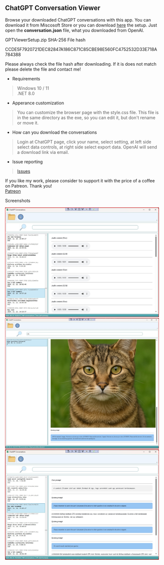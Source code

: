 ## ChatGPT Conversation Viewer

Browse your downloaded ChatGPT conversations with this app. You can download it from Miscosoft Store or you can download <a href="GPTViewerSetup.zip">here</a> the setup. Just open the <b>conversation.json</b> file, what you downloaded from OpenAI.

GPTViewerSetup.zip SHA-256 File hash 

CCDE5F7920721DEC82847A186C871C85CBE98E560FC4752532D33E718A784388

Please always check the file hash after downloading. If it is does not match please delete the file and contact me!


- Requirements
> Windows 10 / 11 <br>
> .NET 8.0

- Apperance customization
> You can customize the browser page with the style.css file. This file is in the same directory as the exe, so you can edit it, but don't rename or move it.

- How can you download the conversations
> Login at ChatGPT page, click your name, select setting, at left side select data controls, at right side select export data. OpenAI will send a download link via email.

- Issue reporting
> <a href="https://github.com/boricsk/ChatGPT-Conversation-Viewer/issues" >Issues</a>

If you like my work, please consider to support it with the price of a coffee on Patreon. Thank you!<br>
<a href="https://www.patreon.com/c/user?u=67730415" >Patreon</a>


Screenshots

<img src="./img/audio-content.png ">
<img src="./img/generated-picture.png ">
<img src="./img/main-screen1.png ">


